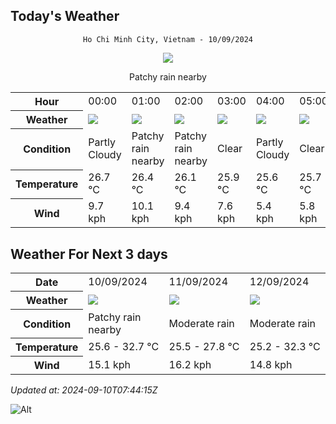 ## Today's Weather
<div align="center">

`Ho Chi Minh City, Vietnam - 10/09/2024`

<img src="https://cdn.weatherapi.com/weather/64x64/day/176.png"/>

Patchy rain nearby

</div>


<table>
    <tr>
        <th>Hour</th>
          <td>00:00</div>   <td>01:00</div>   <td>02:00</div>   <td>03:00</div>   <td>04:00</div>   <td>05:00</div>   <td>06:00</div>   <td>07:00</div>   <td>08:00</div>   <td>09:00</div>   <td>10:00</div>   <td>11:00</div>   <td>12:00</div>   <td>13:00</div>   <td>$${\color{red}14:00}$$</td>   <td>15:00</div>   <td>16:00</div>   <td>17:00</div>   <td>18:00</div>   <td>19:00</div>   <td>20:00</div>   <td>21:00</div>   <td>22:00</div>   <td>23:00</div> 
    </tr>
    <tr>
        <th>Weather</th>
        <td><img src="https://cdn.weatherapi.com/weather/64x64/night/116.png"></img></td><td><img src="https://cdn.weatherapi.com/weather/64x64/night/176.png"></img></td><td><img src="https://cdn.weatherapi.com/weather/64x64/night/176.png"></img></td><td><img src="https://cdn.weatherapi.com/weather/64x64/night/113.png"></img></td><td><img src="https://cdn.weatherapi.com/weather/64x64/night/116.png"></img></td><td><img src="https://cdn.weatherapi.com/weather/64x64/night/113.png"></img></td><td><img src="https://cdn.weatherapi.com/weather/64x64/day/113.png"></img></td><td><img src="https://cdn.weatherapi.com/weather/64x64/day/116.png"></img></td><td><img src="https://cdn.weatherapi.com/weather/64x64/day/116.png"></img></td><td><img src="https://cdn.weatherapi.com/weather/64x64/day/119.png"></img></td><td><img src="https://cdn.weatherapi.com/weather/64x64/day/176.png"></img></td><td><img src="https://cdn.weatherapi.com/weather/64x64/day/176.png"></img></td><td><img src="https://cdn.weatherapi.com/weather/64x64/day/176.png"></img></td><td><img src="https://cdn.weatherapi.com/weather/64x64/day/119.png"></img></td><td><img src="https://cdn.weatherapi.com/weather/64x64/day/116.png"></img></td><td><img src="https://cdn.weatherapi.com/weather/64x64/day/176.png"></img></td><td><img src="https://cdn.weatherapi.com/weather/64x64/day/200.png"></img></td><td><img src="https://cdn.weatherapi.com/weather/64x64/day/176.png"></img></td><td><img src="https://cdn.weatherapi.com/weather/64x64/night/176.png"></img></td><td><img src="https://cdn.weatherapi.com/weather/64x64/night/116.png"></img></td><td><img src="https://cdn.weatherapi.com/weather/64x64/night/176.png"></img></td><td><img src="https://cdn.weatherapi.com/weather/64x64/night/116.png"></img></td><td><img src="https://cdn.weatherapi.com/weather/64x64/night/116.png"></img></td><td><img src="https://cdn.weatherapi.com/weather/64x64/night/116.png"></img></td>
    </tr>
    <tr>
        <th>Condition</th>
        <td width="200px">Partly Cloudy </td><td width="200px">Patchy rain nearby</td><td width="200px">Patchy rain nearby</td><td width="200px">Clear </td><td width="200px">Partly Cloudy </td><td width="200px">Clear </td><td width="200px">Sunny</td><td width="200px">Partly Cloudy </td><td width="200px">Partly Cloudy </td><td width="200px">Cloudy </td><td width="200px">Patchy rain nearby</td><td width="200px">Patchy rain nearby</td><td width="200px">Patchy rain nearby</td><td width="200px">Cloudy </td><td width="200px">Partly cloudy</td><td width="200px">Patchy rain nearby</td><td width="200px">Thundery outbreaks in nearby</td><td width="200px">Patchy rain nearby</td><td width="200px">Patchy rain nearby</td><td width="200px">Partly Cloudy </td><td width="200px">Patchy rain nearby</td><td width="200px">Partly Cloudy </td><td width="200px">Partly Cloudy </td><td width="200px">Partly Cloudy </td>
    </tr>
    <tr>
        <th>Temperature</th>
        <td>26.7 °C</td><td>26.4 °C</td><td>26.1 °C</td><td>25.9 °C</td><td>25.6 °C</td><td>25.7 °C</td><td>25.8 °C</td><td>26.8 °C</td><td>28.4 °C</td><td>29.9 °C</td><td>31.2 °C</td><td>32 °C</td><td>32.3 °C</td><td>32.5 °C</td><td>34.2 °C</td><td>32.4 °C</td><td>32 °C</td><td>31 °C</td><td>29.6 °C</td><td>28.9 °C</td><td>28.1 °C</td><td>27.5 °C</td><td>27.2 °C</td><td>27 °C</td>
    </tr>
    <tr>
        <th>Wind</th>
        <td>9.7 kph</td><td>10.1 kph</td><td>9.4 kph</td><td>7.6 kph</td><td>5.4 kph</td><td>5.8 kph</td><td>5.8 kph</td><td>8.3 kph</td><td>11.5 kph</td><td>13.3 kph</td><td>13 kph</td><td>12.6 kph</td><td>11.9 kph</td><td>11.2 kph</td><td>16.9 kph</td><td>7.6 kph</td><td>8.6 kph</td><td>11.9 kph</td><td>12.2 kph</td><td>13.3 kph</td><td>15.1 kph</td><td>13.7 kph</td><td>13.3 kph</td><td>12.2 kph</td>
    </tr>
</table>


## Weather For Next 3 days


<table>
    <tr>
        <th>Date</th>
        <td>10/09/2024</td><td>11/09/2024</td><td>12/09/2024</td>
    </tr>
    <tr>
        <th>Weather</th>
        <td><img src="https://cdn.weatherapi.com/weather/64x64/day/176.png"></img></td><td><img src="https://cdn.weatherapi.com/weather/64x64/day/302.png"></img></td><td><img src="https://cdn.weatherapi.com/weather/64x64/day/302.png"></img></td>
    </tr>
    <tr>
        <th>Condition</th>
        <td width="200px">Patchy rain nearby</td><td width="200px">Moderate rain</td><td width="200px">Moderate rain</td>
    </tr>
    <tr>
        <th>Temperature</th>
        <td>25.6 -  32.7 °C</td><td>25.5 -  27.8 °C</td><td>25.2 -  32.3 °C</td>
    </tr>
    <tr>
        <th>Wind</th>
        <td>15.1 kph</td><td>16.2 kph</td><td>14.8 kph</td>
    </tr>
</table>


*Updated at: 2024-09-10T07:44:15Z*

![Alt](https://repobeats.axiom.co/api/embed/7d451ae2cdef1648d2e14e5cc714356b2ebae209.svg "Repobeats analytics image")